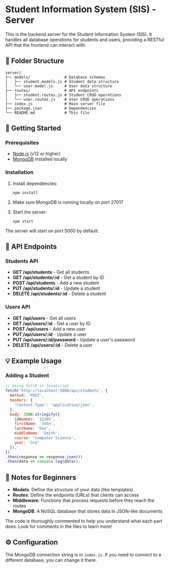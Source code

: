 # Student Information System (SIS) - Server

This is the backend server for the Student Information System (SIS). It handles all database operations for students and users, providing a RESTful API that the frontend can interact with.

## 📂 Folder Structure

```
server/
├── models/               # Database schemas
│   ├── student.models.js # Student data structure
│   └── user.model.js     # User data structure
├── routes/               # API endpoints
│   ├── student.routes.js # Student CRUD operations
│   └── user.routes.js    # User CRUD operations
├── index.js              # Main server file
├── package.json          # Dependencies
└── README.md             # This file
```

## 🚀 Getting Started

### Prerequisites

- [Node.js](https://nodejs.org/) (v12 or higher)
- [MongoDB](https://www.mongodb.com/try/download/community) installed locally

### Installation

1. Install dependencies:
   ```
   npm install
   ```

2. Make sure MongoDB is running locally on port 27017

3. Start the server:
   ```
   npm start
   ```

The server will start on port 5000 by default.

## 🔌 API Endpoints

### Students API

- **GET /api/students** - Get all students
- **GET /api/students/:id** - Get a student by ID
- **POST /api/students** - Add a new student
- **PUT /api/students/:id** - Update a student
- **DELETE /api/students/:id** - Delete a student

### Users API

- **GET /api/users** - Get all users
- **GET /api/users/:id** - Get a user by ID
- **POST /api/users** - Add a new user
- **PUT /api/users/:id** - Update a user
- **PUT /api/users/:id/password** - Update a user's password
- **DELETE /api/users/:id** - Delete a user

## 💡 Example Usage

### Adding a Student

```javascript
// Using fetch in JavaScript
fetch('http://localhost:5000/api/students', {
  method: 'POST',
  headers: {
    'Content-Type': 'application/json',
  },
  body: JSON.stringify({
    idNumber: '12345',
    firstName: 'John',
    lastName: 'Doe',
    middleName: 'Smith',
    course: 'Computer Science',
    year: '3rd'
  }),
})
.then(response => response.json())
.then(data => console.log(data));
```

## 📝 Notes for Beginners

- **Models**: Define the structure of your data (like templates)
- **Routes**: Define the endpoints (URLs) that clients can access
- **Middleware**: Functions that process requests before they reach the routes
- **MongoDB**: A NoSQL database that stores data in JSON-like documents

The code is thoroughly commented to help you understand what each part does. Look for comments in the files to learn more!

## ⚙️ Configuration

The MongoDB connection string is in `index.js`. If you need to connect to a different database, you can change it there. 